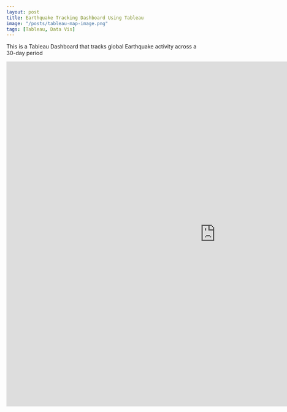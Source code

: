 ```yaml
---
layout: post
title: Earthquake Tracking Dashboard Using Tableau
image: "/posts/tableau-map-image.png"
tags: [Tableau, Data Vis]
---
```


This is a Tableau Dashboard that tracks global Earthquake activity across a 30-day period

<iframe seamless frameborder="0" src="https://public.tableau.com/views/EarthquakeDashboard_16929022734240/EarthquakeTracker?:embed=yes&:display_count=yes&:showVizHome=no" width = '1090' height = '900'></iframe>
